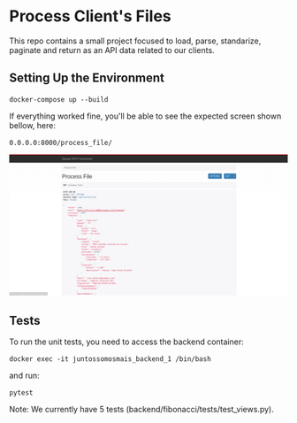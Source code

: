 # Process Client's Files

This repo contains a small project focused to load, parse, standarize, paginate and return as an API data related to our clients.


## Setting Up the Environment

    docker-compose up --build


If everything worked fine, you'll be able to see the expected screen shown bellow, here:

    0.0.0.0:8000/process_file/

![Expected Screen 01](./image.png)


## Tests

To run the unit tests, you need to access the backend container:

    docker exec -it juntossomosmais_backend_1 /bin/bash

and run:

    pytest

Note: We currently have 5 tests (backend/fibonacci/tests/test_views.py).